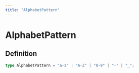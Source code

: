 ```yaml
---
title: "AlphabetPattern"
---
```


# AlphabetPattern

## Definition

```ts
type AlphabetPattern = "a-z" | "A-Z" | "0-9" | "-" | "_";
```
